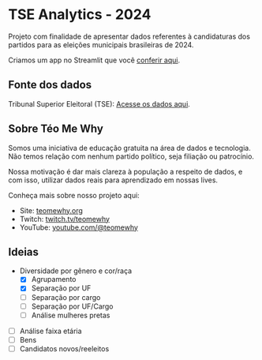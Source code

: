 # TSE Analytics - 2024

Projeto com finalidade de apresentar dados referentes à candidaturas dos partidos para as eleições municipais brasileiras de 2024.

Criamos um app no Streamlit que você [conferir aqui](https://tse-analytics.streamlit.app/).

## Fonte dos dados

Tribunal Superior Eleitoral (TSE): [Acesse os dados aqui](https://dados.gov.br/dados/conjuntos-dados/candidatos-2024).

## Sobre Téo Me Why

Somos uma iniciativa de educação gratuita na área de dados e tecnologia. Não temos relação com nenhum partido político, seja filiação ou patrocínio.

Nossa motivação é dar mais clareza à população a respeito de dados, e com isso, utilizar dados reais para aprendizado em nossas lives.

Conheça mais sobre nosso projeto aqui:
- Site: [teomewhy.org](https://teomewhy.org)
- Twitch: [twitch.tv/teomewhy](https://twitch.tv/teomewhy)
- YouTube: [youtube.com/@teomewhy](https://youtube.com/@teomewhy)

## Ideias

- Diversidade por gênero e cor/raça
    - [X] Agrupamento
    - [X] Separação por UF
    - [ ] Separação por cargo
    - [ ] Separação por UF/Cargo
    - [ ] Análise mulheres pretas

- [ ] Análise faixa etária
- [ ] Bens
- [ ] Candidatos novos/reeleitos